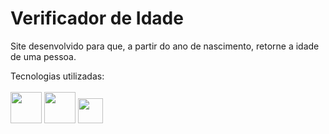 # Verificador de Idade
 
Site desenvolvido para que, a partir do ano de nascimento, retorne a idade de uma pessoa.

Tecnologias utilizadas: <br><br>
<img src="https://cdn.jsdelivr.net/gh/devicons/devicon/icons/html5/html5-plain-wordmark.svg" width="50" height="50">
<img src="https://cdn.jsdelivr.net/gh/devicons/devicon/icons/css3/css3-plain-wordmark.svg" width="50" height="50">
<img src="https://cdn.jsdelivr.net/gh/devicons/devicon/icons/javascript/javascript-plain.svg" width="40" height="40">
